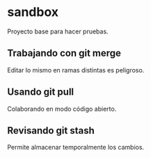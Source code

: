 # sandbox

Proyecto base para hacer pruebas.

## Trabajando con git merge

Editar lo mismo en ramas distintas es peligroso.

## Usando git pull

Colaborando en modo código abierto.

## Revisando git stash

Permite almacenar temporalmente los cambios.
